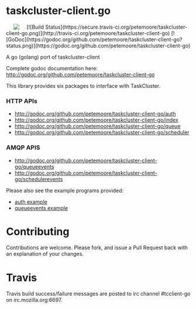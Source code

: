 # taskcluster-client.go
<img hspace="20" align="left" src="https://tools.taskcluster.net/lib/assets/taskcluster-120.png" />
[![Build Status](https://secure.travis-ci.org/petemoore/taskcluster-client-go.png)](http://travis-ci.org/petemoore/taskcluster-client-go)
[![GoDoc](https://godoc.org/github.com/petemoore/taskcluster-client-go?status.png)](https://godoc.org/github.com/petemoore/taskcluster-client-go)

A go (golang) port of taskcluster-client

Complete godoc documentation here: http://godoc.org/github.com/petemoore/taskcluster-client-go

This library provides six packages to interface with TaskCluster.

### HTTP APIs
* http://godoc.org/github.com/petemoore/taskcluster-client-go/auth
* http://godoc.org/github.com/petemoore/taskcluster-client-go/index
* http://godoc.org/github.com/petemoore/taskcluster-client-go/queue
* http://godoc.org/github.com/petemoore/taskcluster-client-go/scheduler

### AMQP APIS
* http://godoc.org/github.com/petemoore/taskcluster-client-go/queueevents
* http://godoc.org/github.com/petemoore/taskcluster-client-go/schedulerevents

Please also see the example programs provided:
* [auth example](https://github.com/petemoore/taskcluster-client-go/blob/master/auth/examples/modifyclient/modifyclient.go)
* [queueevents example](https://github.com/petemoore/taskcluster-client-go/blob/master/queueevents/examples/tctasksniffer/sniffer.go)

# Contributing
Contributions are welcome. Please fork, and issue a Pull Request back with an explanation of your changes.

# Travis
Travis build success/failure messages are posted to irc channel #tcclient-go on irc.mozilla.org:6697.
